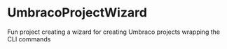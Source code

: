 # UmbracoProjectWizard
Fun project creating a wizard for creating Umbraco projects wrapping the CLI commands
